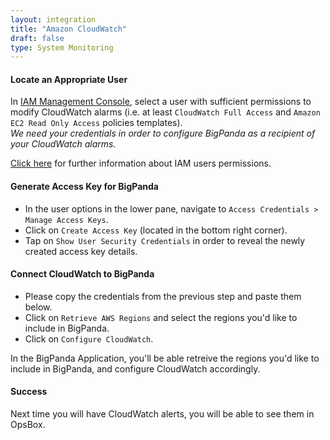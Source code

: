 ```yaml
---
layout: integration 
title: "Amazon CloudWatch"
draft: false
type: System Monitoring
---
```


#### Locate an Appropriate User
In [IAM Management Console](https://console.aws.amazon.com/iam/home?#users), select a user with sufficient permissions to modify CloudWatch alarms (i.e. at least `CloudWatch Full Access` and `Amazon EC2 Read Only Access` policies templates).    
*We need your credentials in order to configure BigPanda as a recipient of your CloudWatch alarms.*

[Click here](http://docs.aws.amazon.com/IAM/latest/UserGuide/ManagingCredentials.html) for further information about IAM users permissions.

<!-- section-separator -->

#### Generate Access Key for BigPanda
* In the user options in the lower pane, navigate to `Access Credentials > Manage Access Keys`.
* Click on `Create Access Key` (located in the bottom right corner).
* Tap on `Show User Security Credentials` in order to reveal the newly created access key details.

<!-- section-separator -->

#### Connect CloudWatch to BigPanda
<!-- app-only-start -->
* Please copy the credentials from the previous step and paste them below.  
* Click on `Retrieve AWS Regions` and select the regions you'd like to include in BigPanda.
* Click on `Configure CloudWatch`.
<!-- include 'integrations/cloudwatch/cloudwatch' -->

<!-- app-only-end -->

<!-- docs-only-start -->

In the BigPanda Application, you'll be able retreive the regions you'd like to include in BigPanda, and configure CloudWatch accordingly.

<!-- docs-only-end -->

<!-- section-separator -->

#### Success
Next time you will have CloudWatch alerts, you will be able to see them in OpsBox.
